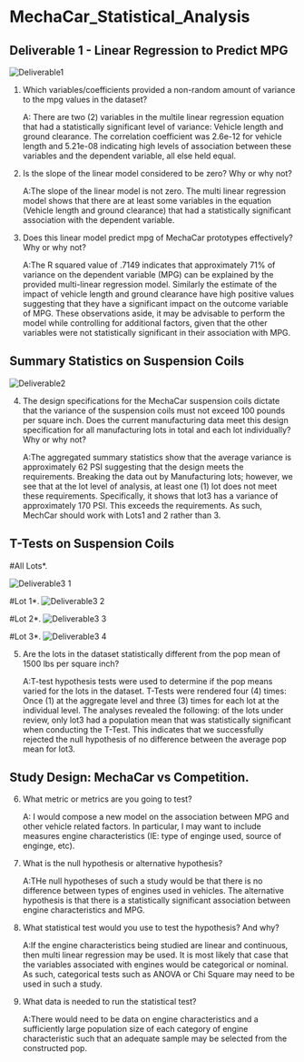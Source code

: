 # MechaCar_Statistical_Analysis

## Deliverable 1 - Linear Regression to Predict MPG


![Deliverable1](https://user-images.githubusercontent.com/95975772/167273075-818c2c03-01d7-4453-9fef-27bb643cfeea.png)


1) Which variables/coefficients provided a non-random amount of variance to the mpg values in the dataset?

    A: There are two (2) variables in the multile linear regression equation that had a statistically significant level of variance: Vehicle length and ground clearance. The correlation coefficient was 2.6e-12 for vehicle length and 5.21e-08 indicating high levels of association between these variables and the dependent variable, all else held equal. 

2) Is the slope of the linear model considered to be zero? Why or why not?

    A:The slope of the linear model is not zero. The multi linear regression model shows that there are at least some variables in the equation (Vehicle length and ground clearance) that had a statistically significant association with the dependent variable. 

3) Does this linear model predict mpg of MechaCar prototypes effectively? Why or why not?

    A:The R squared value of .7149 indicates that approximately 71% of variance on the dependent variable (MPG) can be explained by the provided multi-linear regression model. Similarly the estimate of the impact of vehicle length and ground clearance have high positive values suggesting that they have a significant impact on the outcome variable of MPG. These observations aside, it may be advisable to perform the model while controlling for additional factors, given that the other variables were not statistically significant in their association with MPG. 


## Summary Statistics on Suspension Coils

![Deliverable2](https://user-images.githubusercontent.com/95975772/167273414-25efc1c5-ea27-467c-b700-69c4c0b5f47f.png)


4) The design specifications for the MechaCar suspension coils dictate that the variance of the suspension coils must not exceed 100 pounds per square inch. Does the current manufacturing data meet this design specification for all manufacturing lots in total and each lot individually? Why or why not?

    A:The aggregated summary statistics show that the average variance is approximately 62 PSI suggesting that the design meets the requirements. Breaking the data out by Manufacturing lots; however, we see that at the lot level of analysis, at least one (1) lot does not meet these requirements. Specifically, it shows that lot3 has a variance of approximately 170 PSI. This exceeds the requirements. As such, MechCar should work with Lots1 and 2 rather than 3.  


## T-Tests on Suspension Coils

#All Lots*.

![Deliverable3 1](https://user-images.githubusercontent.com/95975772/167273683-db19aaaa-8ea2-4b7f-bfb4-ae19d8a3f83d.png)

#Lot 1*.
![Deliverable3 2](https://user-images.githubusercontent.com/95975772/167273685-73cdd1d1-b66f-4e5f-9648-458bd56ba3a1.png)

#Lot 2*.
![Deliverable3 3](https://user-images.githubusercontent.com/95975772/167273687-95ef99ff-a8ae-41b7-b052-4ed22dc49f94.png)

#Lot 3*.
![Deliverable3 4](https://user-images.githubusercontent.com/95975772/167273692-ff0fb7aa-4af7-455f-935e-0b563d3d4aaf.png)


5) Are the lots in the dataset statistically different from the pop mean of 1500 lbs per square inch?

    A:T-test hypothesis tests were used to determine if the pop means varied for the lots in the dataset. T-Tests were rendered four (4) times: Once (1) at the aggregate level and three (3) times for each lot at the individual level. The analyses revealed the following: of the lots under review, only lot3 had a population mean that was statistically significant when conducting the T-Test. This indicates that we successfully rejected the null hypothesis of no difference between the average pop mean for lot3.  



## Study Design: MechaCar vs Competition.


6) What metric or metrics are you going to test?

    A: I would compose a new model on the association between MPG and other vehicle related factors. In particular, I may want to include measures engine characteristics (IE: type of enginge used, source of enginge, etc).
   
7) What is the null hypothesis or alternative hypothesis?

    A:THe null hypotheses of such a study would be that there is no difference between types of engines used in vehicles. The alternative hypothesis is that there is a statistically significant association between engine characteristics and MPG. 


8) What statistical test would you use to test the hypothesis? And why?

    A:If the engine characteristics being studied are linear and continuous, then multi linear regression may be used. It is most likely that case that the variables associated with engines would be categorical or nominal. As such, categorical tests such as ANOVA or Chi Square may need to be used in such a study. 

9) What data is needed to run the statistical test?

    A:There would need to be data on engine characteristics and a sufficiently large population size of each category of engine characteristic such that an adequate sample may be selected from the constructed pop. 
















